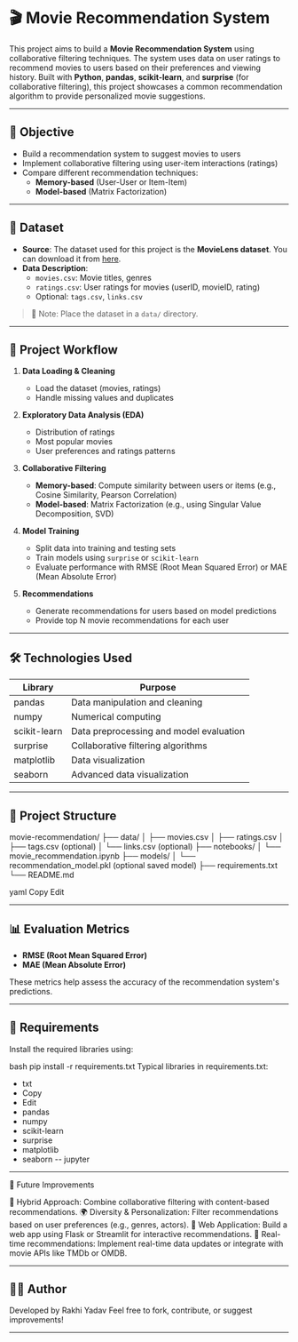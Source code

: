 # 🎬 Movie Recommendation System

This project aims to build a **Movie Recommendation System** using collaborative filtering techniques. The system uses data on user ratings to recommend movies to users based on their preferences and viewing history. Built with **Python**, **pandas**, **scikit-learn**, and **surprise** (for collaborative filtering), this project showcases a common recommendation algorithm to provide personalized movie suggestions.

---

## 🎯 Objective

- Build a recommendation system to suggest movies to users
- Implement collaborative filtering using user-item interactions (ratings)
- Compare different recommendation techniques: 
  - **Memory-based** (User-User or Item-Item)
  - **Model-based** (Matrix Factorization)

---

## 📂 Dataset

- **Source**: The dataset used for this project is the **MovieLens dataset**. You can download it from [here](https://grouplens.org/datasets/movielens/).
- **Data Description**:
  - `movies.csv`: Movie titles, genres
  - `ratings.csv`: User ratings for movies (userID, movieID, rating)
  - Optional: `tags.csv`, `links.csv`

> 📌 Note: Place the dataset in a `data/` directory.

---

## 🚀 Project Workflow

1. **Data Loading & Cleaning**
   - Load the dataset (movies, ratings)
   - Handle missing values and duplicates

2. **Exploratory Data Analysis (EDA)**
   - Distribution of ratings
   - Most popular movies
   - User preferences and ratings patterns

3. **Collaborative Filtering**
   - **Memory-based**: Compute similarity between users or items (e.g., Cosine Similarity, Pearson Correlation)
   - **Model-based**: Matrix Factorization (e.g., using Singular Value Decomposition, SVD)

4. **Model Training**
   - Split data into training and testing sets
   - Train models using `surprise` or `scikit-learn`
   - Evaluate performance with RMSE (Root Mean Squared Error) or MAE (Mean Absolute Error)

5. **Recommendations**
   - Generate recommendations for users based on model predictions
   - Provide top N movie recommendations for each user

---

## 🛠️ Technologies Used

| Library            | Purpose                                    |
|--------------------|--------------------------------------------|
| pandas             | Data manipulation and cleaning             |
| numpy              | Numerical computing                        |
| scikit-learn       | Data preprocessing and model evaluation    |
| surprise           | Collaborative filtering algorithms         |
| matplotlib         | Data visualization                         |
| seaborn            | Advanced data visualization                |

---

## 📁 Project Structure

movie-recommendation/
├── data/
│ ├── movies.csv
│ ├── ratings.csv
│ ├── tags.csv (optional)
│ └── links.csv (optional)
├── notebooks/
│ └── movie_recommendation.ipynb
├── models/
│ └── recommendation_model.pkl (optional saved model)
├── requirements.txt
└── README.md

yaml
Copy
Edit

---

## 📊 Evaluation Metrics

- **RMSE (Root Mean Squared Error)**
- **MAE (Mean Absolute Error)**

These metrics help assess the accuracy of the recommendation system's predictions.

---

## 📄 Requirements

Install the required libraries using:

bash
pip install -r requirements.txt
Typical libraries in requirements.txt:

- txt
- Copy
- Edit
- pandas
- numpy
- scikit-learn
- surprise
- matplotlib
- seaborn
-- jupyter

---

🌱 Future Improvements

🔮 Hybrid Approach: Combine collaborative filtering with content-based recommendations.
🌍 Diversity & Personalization: Filter recommendations based on user preferences (e.g., genres, actors).
📱 Web Application: Build a web app using Flask or Streamlit for interactive recommendations.
🔄 Real-time recommendations: Implement real-time data updates or integrate with movie APIs like TMDb or OMDB.

---

## 👨‍💻 Author

Developed by Rakhi Yadav
Feel free to fork, contribute, or suggest improvements!

---
